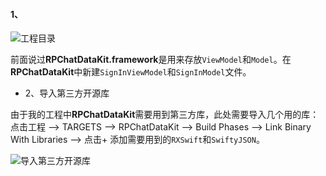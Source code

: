 

#### 1、

![工程目录](https://user-gold-cdn.xitu.io/2020/6/15/172b76dc82706398?w=437&h=466&f=png&s=222750)

前面说过**RPChatDataKit.framework**是用来存放`ViewModel`和`Model`。在**RPChatDataKit**中新建`SignInViewModel`和`SignInModel`文件。

* 2、导入第三方开源库

由于我的工程中**RPChatDataKit**需要用到第三方库，此处需要导入几个用的库：
点击工程 --> TARGETS --> RPChatDataKit --> Build Phases --> Link Binary With Libraries --> 点击+  添加需要用到的`RXSwift`和`SwiftyJSON`。

![导入第三方开源库](https://user-gold-cdn.xitu.io/2020/7/6/17322e3a0f79754b?w=1227&h=426&f=png&s=288690)

